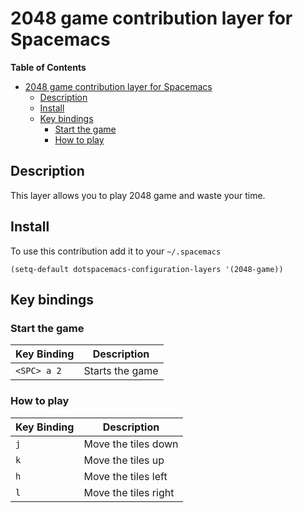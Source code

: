 # 2048 game contribution layer for Spacemacs

<!-- markdown-toc start - Don't edit this section. Run M-x markdown-toc/generate-toc again -->
**Table of Contents**

- [2048 game contribution layer for Spacemacs](#2048-game-contribution-layer-for-spacemacs)
    - [Description](#description)
    - [Install](#install)
    - [Key bindings](#key-bindings)
        - [Start the game](#start-the-game)
        - [How to play](#how-to-play)

<!-- markdown-toc end -->


## Description

This layer allows you to play 2048 game and waste your time.

## Install

To use this contribution add it to your `~/.spacemacs`

```elisp
(setq-default dotspacemacs-configuration-layers '(2048-game))
```

## Key bindings

### Start the game

Key Binding   | Description
--------------|------------------------------------------------------------
`<SPC> a 2`   | Starts the game

### How to play

Key Binding   | Description
--------------|------------------------------------------------------------
`j`           | Move the tiles down
`k`           | Move the tiles up
`h`           | Move the tiles left
`l`           | Move the tiles right
